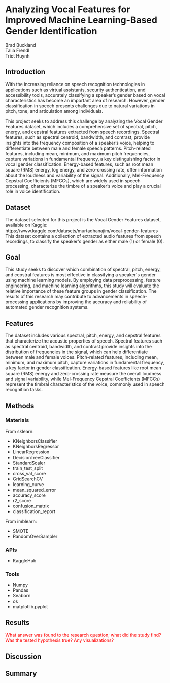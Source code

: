 <h1> Analyzing Vocal Features for Improved Machine Learning-Based Gender Identification </h1>
<p>
Brad Buckland<br>
Talia Frendl<br>
Triet Huynh<br>
</p>

<h2>Introduction</h2>
<p>
With the increasing reliance on speech recognition technologies in applications such as virtual assistants, security authentication, and accessibility tools, accurately classifying a speaker’s gender based on vocal characteristics has become an important area of research. However, gender classification in speech presents challenges due to natural variations in pitch, tone, and articulation among individuals.
</p>
<p>
This project seeks to address this challenge by analyzing the Vocal Gender Features dataset, which includes a comprehensive set of spectral, pitch, energy, and cepstral features extracted from speech recordings. Spectral features, such as spectral centroid, bandwidth, and contrast, provide insights into the frequency composition of a speaker’s voice, helping to differentiate between male and female speech patterns. Pitch-related features, including mean, minimum, and maximum pitch frequencies, capture variations in fundamental frequency, a key distinguishing factor in vocal gender classification. Energy-based features, such as root mean square (RMS) energy, log energy, and zero-crossing rate, offer information about the loudness and variability of the signal. Additionally, Mel-Frequency Cepstral Coefficients (MFCCs), which are widely used in speech processing, characterize the timbre of a speaker’s voice and play a crucial role in voice identification.
</p>

<h2>Dataset</h2>
<p>
The dataset selected for this project is the Vocal Gender Features dataset, available on Kaggle: https://www.kaggle.com/datasets/murtadhanajim/vocal-gender-features
This dataset contains a collection of extracted audio features from speech recordings, to classify the speaker's gender as either male (1) or female (0).
</p>

<h2>Goal</h2>
<p>
This study seeks to discover which combination of spectral, pitch, energy, and cepstral features is most effective in classifying a speaker's gender using machine learning models. By employing data preprocessing, feature engineering, and machine learning algorithms, this study will evaluate the relative importance of these feature groups in gender classification. The results of this research may contribute to advancements in speech-processing applications by improving the accuracy and reliability of automated gender recognition systems.
</p>

<h2>Features</h2>
<p>
The dataset includes various spectral, pitch, energy, and cepstral features that characterize the acoustic properties of speech. Spectral features such as spectral centroid, bandwidth, and contrast provide insights into the distribution of frequencies in the signal, which can help differentiate between male and female voices. Pitch-related features, including mean, minimum, and maximum pitch, capture variations in fundamental frequency, a key factor in gender classification. Energy-based features like root mean square (RMS) energy and zero-crossing rate measure the overall loudness and signal variability, while Mel-Frequency Cepstral Coefficients (MFCCs) represent the timbral characteristics of the voice, commonly used in speech recognition tasks.
</p>

<h2>Methods</h2>
<h3>Materials</h3>
From sklearn:
<ul>
  <li>KNeighborsClassifier</li>
  <li>KNeighborsRegressor</li>
  <li>LinearRegression</li>
  <li>DecisionTreeClassifier</li>
  <li>StandardScaler</li>
   <li>train_test_split</li>
  <li>cross_val_score</li>
  <li>GridSearchCV</li>
  <li>learning_curve</li>
  <li>mean_squared_error</li>
  <li>accuracy_score</li>
  <li>r2_score</li>
  <li>confusion_matrix</li>
  <li>classification_report</li>
</ul>
From imblearn:
<ul>
  <li>SMOTE</li>
  <li>RandomOverSampler</li>
</ul>
<h3>APIs</h3>
<ul>
  <li>KaggleHub</li>
</ul>
<h3>Tools</h3>
<ul>
  <li>Numpy</li>
  <li>Pandas</li>
  <li>Seaborn</li>
  <li>os</li>
  <li>matplotlib.pyplot</li>
</ul>

<h2>Results</h2>
<font color="red"> 	
What answer was found to the research question; what did the study find? Was the tested hypothesis true? Any visualizations?</p>
</font>
<h2>Discussion</h2>


<h2>Summary</h2>

